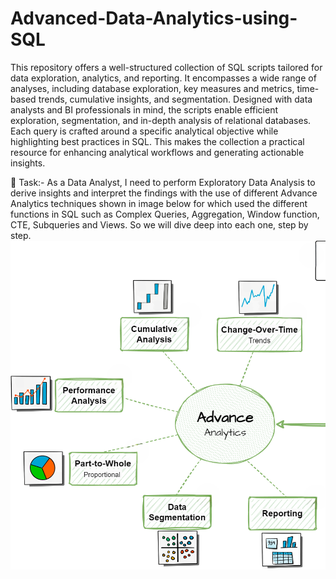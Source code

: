 # Advanced-Data-Analytics-using-SQL
This repository offers a well-structured collection of SQL scripts tailored for data exploration, analytics, and reporting. It encompasses a wide range of analyses, including database exploration, key measures and metrics, time-based trends, cumulative insights, and segmentation. Designed with data analysts and BI professionals in mind, the scripts enable efficient exploration, segmentation, and in-depth analysis of relational databases. Each query is crafted around a specific analytical objective while highlighting best practices in SQL. This makes the collection a practical resource for enhancing analytical workflows and generating actionable insights.

🎯 Task:- As a Data Analyst, I need to perform Exploratory Data Analysis to derive insights and interpret the findings with the use of different Advance Analytics techniques shown in image below for which used the different functions in SQL such as Complex Queries, Aggregation, Window function, CTE, Subqueries and Views. So we will dive deep into each one, step by step.
![image_alt](https://github.com/shraddhasangave99/Advanced-Data-Analytics-using-SQL/blob/main/Project%20Roadmap_new.png?raw=true)
